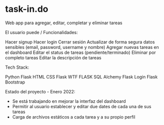 # task-in.do

Web app para agregar, editar, completar y eliminar tareas

El usuario puede / Funcionalidades:

Hacer signup
Hacer login
Cerrar sesión
Actualizar de forma segura datos sensibles (email, password, username y nombre)
Agregar nuevas tareas en el dashboard
Editar el status de tareas (pendiente/terminado)
Eliminar por completo tareas
Editar la descripción de tareas


Tech Stack:

Python
Flask
HTML
CSS
Flask WTF
FLASK SQL Alchemy
Flask Login
Flask Bootstrap


Estado del proyecto - Enero 2022:
* Se está trabajando en mejorar la interfaz del dashboard
* Permitir al usuario establecer y editar due dates de cada una de sus tareas
* Carga de archivos estáticos a cada tarea y a su propio perfil
